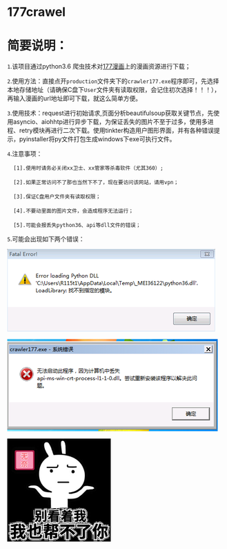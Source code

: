 # 177crawel

简要说明：
========


`1`.该项目通过python3.6 爬虫技术对[177漫画](http://www.177pic001.info)上的漫画资源进行下载；
      

`2`.使用方法：直接点开`production`文件夹下的`crawler177.exe`程序即可，先选择本地存储地址（请确保C盘下`User`文件夹有读取权限，会记住初次选择！！！），再输入漫画的url地址即可下载，就这么简单方便。


`3`.使用技术：request进行初始请求,页面分析beautifulsoup获取关键节点，先使用asyncio、aiohhtp进行异步下载，为保证丢失的图片不至于过多，使用多进程、retry模块再进行二次下载。使用tinkter构造用户图形界面，并有各种错误提示，pyinstaller将py文件打包生成windows下exe可执行文件。

`4`.注意事项：

      [1].使用时请务必关闭xx卫士、xx管家等杀毒软件（尤其360）;
      
      [2].如果正常访问不了那也当然下不了，现在要访问该网站，请用vpn；
      
      [3].保证C盘用户文件夹有读取权限；
      
      [4].不要动里面的图片文件，会造成程序无法运行；
      
      [5].可能会报丢失python36、api等dll文件的错误；
      



`5`.可能会出现如下两个错误：


![……](https://github.com/Areocrystal/177crawel/blob/master/images/error/error1.png)


![……](https://github.com/Areocrystal/177crawel/blob/master/images/error/error2.png)




![……](https://github.com/Areocrystal/177crawel/blob/master/images/9150e4e5gy1g08r7hrk3sj206o06mjrf.jpg)





